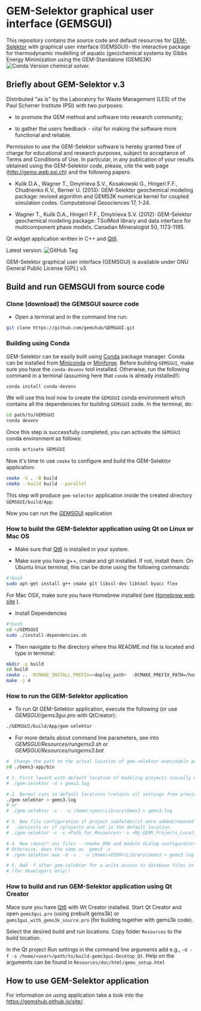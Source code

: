 # GEM-Selektor graphical user interface (GEMSGUI)

This repository contains the source code and default resources for [GEM-Selektor](https://gemshub.github.io/site/) with graphical user interface (GEMSGUI)- the interactive package for thermodynamic modelling of aquatic (geo)chemical systems by Gibbs Energy Minimization using the GEM-Standalone (GEMS3K) ![Conda Version](https://img.shields.io/conda/v/conda-forge/gems3k?label=gems3k) chemical solver.

## Briefly about GEM-Selektor v.3 

Distributed "as is" by the Laboratory for Waste Management (LES) of the Paul Scherrer Institute (PSI) with two purposes:

* to promote the GEM method and software into research community;

* to gather the users feedback - vital for making the software more functional and reliable.

Permission to use the GEM-Selektor software is hereby granted free of charge for educational and research purposes, subject to acceptance of Terms and Conditions of Use. In particular, in any publication of your results obtained using the GEM-Selektor code, please, cite the web page (http://gems.web.psi.ch) and the following papers: 

* Kulik D.A., Wagner T., Dmytrieva S.V., Kosakowski G., Hingerl F.F., Chudnenko K.V., Berner U. (2013): GEM-Selektor geochemical modeling package: revised algorithm and GEMS3K numerical kernel for coupled simulation codes. Computational Geosciences 17, 1-24.

* Wagner T., Kulik D.A., Hingerl F.F., Dmytrieva S.V. (2012): GEM-Selektor geochemical modeling package: TSolMod library and data interface for multicomponent phase models. Canadian Mineralogist 50, 1173-1195.

Qt widget application written in C++ and [Qt6](https://www.qt.io/).

Latest version: ![GitHub Tag](https://img.shields.io/github/v/tag/gemshub/GEMSGUI?label=GEMSGUI)

GEM-Selektor graphical user interface (GEMSGUI) is available under GNU General Public License (GPL) v3.

## Build and run GEMSGUI from source code

### Clone (download) the GEMSGUI source code

* Open a terminal and in the command line run:

```sh
git clone https://github.com/gemshub/GEMSGUI.git

```

### Building using Conda

GEM-Selektor can be easily built using [Conda](https://conda.io/docs/) package manager. Conda can be installed from [Miniconda](https://conda.io/miniconda.html) or [Miniforge](https://github.com/conda-forge/miniforge/releases).
Before building `GEMSGUI`, make sure you have the `conda-devenv` tool installed. Otherwise, run the following command in a terminal (assuming here that `conda` is already installed!):

```sh
conda install conda-devenv
```

We will use this tool now to create the `GEMSGUI` conda environment which contains all the dependencies for building `GEMSGUI` code. In the terminal, do:

```sh
cd path/to/GEMSGUI
conda devenv
```

Once this step is successfully completed, you can activate the `GEMSGUI` conda environment as follows:

```sh
conda activate GEMSGUI
```

Now it's time to use `cmake` to configure and build the GEM-Selektor application:

```sh
cmake -S . -B build
cmake --build build --parallel
```

This step will produce `gem-selector` application inside the created directory `GEMSGUI/build/App`:

Now you can run the [GEMSGUI](#how-to-run-the-gem-selektor-application) application


### How to build the GEM-Selektor application using Qt on Linux or Mac OS

* Make sure that [Qt6](https://www.qt.io/try-qt) is installed in your system.

* Make sure you have g++, cmake and git installed. If not, install them.  On Ubuntu linux terminal, this can be done using the following commands:

```sh
#!bash
sudo apt-get install g++ cmake git libssl-dev libtool byacc flex
```

For Mac OSX, make sure you have Homebrew installed (see [Homebrew web site](http://brew.sh) ).

* Install Dependencies

```sh
#!bash
cd ~/GEMSGUI
sudo ./install-dependencies.sh
```

* Then navigate to the directory where this README.md file is located and type in terminal:

```sh
mkdir -p build
cd build
cmake .. -DCMAKE_INSTALL_PREFIX=<deploy_path>  -DCMAKE_PREFIX_PATH=/home/<you>/Qt/<version>/gcc_64
make -j 4
```

### How to run the GEM-Selektor application

* To run Qt GEM-Selektor application, execute the following (or use *GEMSGUI/gems3gui.pro* with QtCreator):

```sh
./GEMSGUI/build/App/gem-selektor
```

* For more details about command line parameters, see into *GEMSGUI/Resources/rungems3.sh* or *GEMSGUI/Resources/rungems3.bat*

```sh
#  Change the path to the actual location of gem-selektor executable and Resources
cd ./Gems3-app/bin

# 1. First launch with default location of modeling projects (usually done by the installer)
# ./gem-selektor -d > gems3.log

# 2. Normal runs in default locations (retains all settings from previous session)
./gem-selektor > gems3.log
# or
# ./gem-selektor -s . -u \home\<you>\Library\Gems3 > gems3.log

# 3. New file configuration if project subfolder(s) were added/removed to/from
#   /projects or if /projects are not in the default location
# ./gem-selektor -c -s <Path_for_Resources> -u <My_GEMS_Projects_Location>\Gems3 > gems3.log

# 4. New \data\*.ini files - remake DOD and module dialog configurators
# Otherwise, does the same as  gems3 -c
# ./gem-selektor.exe -d -s . -u \home\<USER>\Library\Gems3 > gems3.log

# 5. Add -f after gem-selektor for a write access to database files in \DB.default\
# (for developers only!)
```

### How to build and run GEM-Selektor application using Qt Creator

Mace sure you have [Qt6](https://www.qt.io/try-qt) with Wt Creator installed. Start Qt Creator and open `gems3gui.pro` (using prebuilt gems3k) or `gems3gui_with_gems3k_source.pro` (for building together with gems3k code).

Select the desired build and run locations. Copy folder `Resources` to the build location.

In the Qt project Run settings in the command line arguments add e.g., `-d -f -s /home/<user>/path/to/build-gems3gui-Desktop_Qt`. Help on the arguments can be found in `Resources/doc/html/gems_setup.html`


## How to use GEM-Selektor application

For information on using  application take a look into the https://gemshub.github.io/site/.



